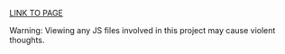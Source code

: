 [LINK TO PAGE](https://codylarge.github.io/Toontown-Webapp/)

Warning: Viewing any JS files involved in this project may cause violent thoughts.
